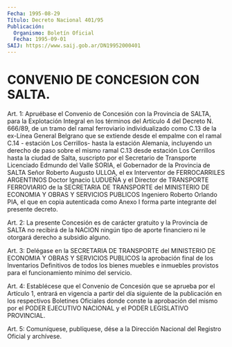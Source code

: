 ```yaml
---
Fecha: 1995-08-29
Título: Decreto Nacional 401/95
Publicación:
  Organismo: Boletín Oficial
  Fecha: 1995-09-01
SAIJ: https://www.saij.gob.ar/DN19952000401
---
```

# CONVENIO DE CONCESION CON SALTA.

<a id="1"></a>
Art. 1: Apruébase el Convenio de Concesión con la Provincia de SALTA, para la  Explotación Integral en los términos del Artículo 4  del Decreto N. 666/89, de un tramo del ramal ferroviario individualizado como  C.13  de  la ex-Línea General Belgrano que se  extiende  desde  el  empalme  con  el   ramal  C.14  - estación  Los  Cerrillos- hasta la estación Alemania, incluyendo un  derecho  de  paso sobre el  mismo  ramal C.13 desde estación Los Cerrillos hasta  la  ciudad de Salta, suscripto  por  el Secretario  de Transporte  Licenciado  Edmundo  del Valle SORIA, el Gobernador de la Provincia  de  SALTA  Señor  Roberto  Augusto  ULLOA,  el ex  Interventor  de  FERROCARRILES ARGENTINOS  Doctor  Ignacio LUDUEÑA y el Director de  TRANSPORTE   FERROVIARIO  de  la SECRETARIA  DE  TRANSPORTE    del  MINISTERIO DE  ECONOMIA  Y OBRAS  Y  SERVICIOS PUBLICOS Ingeniero  Roberto Orlando PIA, el que en copia autenticada como Anexo I forma  parte integrante del presente decreto.

<a id="2"></a>
Art.  2:  La  presente  Concesión  es de carácter gratuito y la Provincia de SALTA no recibirá  de la NACION  ningún  tipo de aporte  financiero  ni  le  otorgará   derecho  a  subsidio alguno.

<a id="3"></a>
Art. 3: Delégase en la SECRETARIA DE TRANSPORTE del MINISTERIO DE  ECONOMIA  Y  OBRAS  Y SERVICIOS PUBLICOS la aprobación final de los  Inventarios Definitivos  de  todos  los  bienes muebles e inmuebles  provistos   para  el  funcionamiento  mínimo  del servicio.

<a id="4"></a>
Art. 4: Establécese que el Convenio de Concesión  que  se aprueba  por  el  Artículo 1, entrará  en vigencia a partir del día siguiente  de la publicación  en  los  respectivos  Boletines Oficiales donde  conste la aprobación del mismo por el PODER EJECUTIVO NACIONAL y el  PODER LEGISLATIVO PROVINCIAL.

<a id="5"></a>
Art. 5: Comuníquese,  publíquese, dése a la Dirección Nacional del  Registro Oficial y archívese.